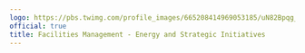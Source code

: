 ```yaml
---
logo: https://pbs.twimg.com/profile_images/665208414969053185/uN82Bpqg_400x400.jpg
official: true
title: Facilities Management - Energy and Strategic Initiatives
---
```

